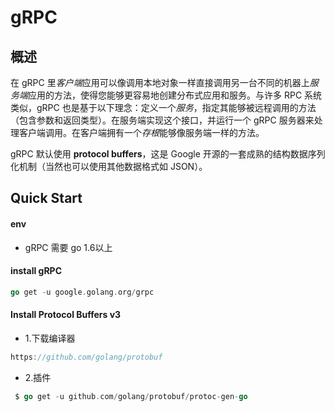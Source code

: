 # gRPC

## 概述

在 gRPC 里*客户端*应用可以像调用本地对象一样直接调用另一台不同的机器上*服务端*应用的方法，使得您能够更容易地创建分布式应用和服务。与许多 RPC 系统类似，gRPC 也是基于以下理念：定义一个*服务*，指定其能够被远程调用的方法（包含参数和返回类型）。在服务端实现这个接口，并运行一个 gRPC 服务器来处理客户端调用。在客户端拥有一个*存根*能够像服务端一样的方法。

gRPC 默认使用 **protocol buffers**，这是 Google 开源的一套成熟的结构数据序列化机制（当然也可以使用其他数据格式如 JSON）。

## Quick Start

#### env

* gRPC 需要 go 1.6以上

#### install gRPC

```go
go get -u google.golang.org/grpc
```

#### Install Protocol Buffers v3

* 1.下载编译器

```go
https://github.com/golang/protobuf
```

* 2.插件

```go
 $ go get -u github.com/golang/protobuf/protoc-gen-go
```



